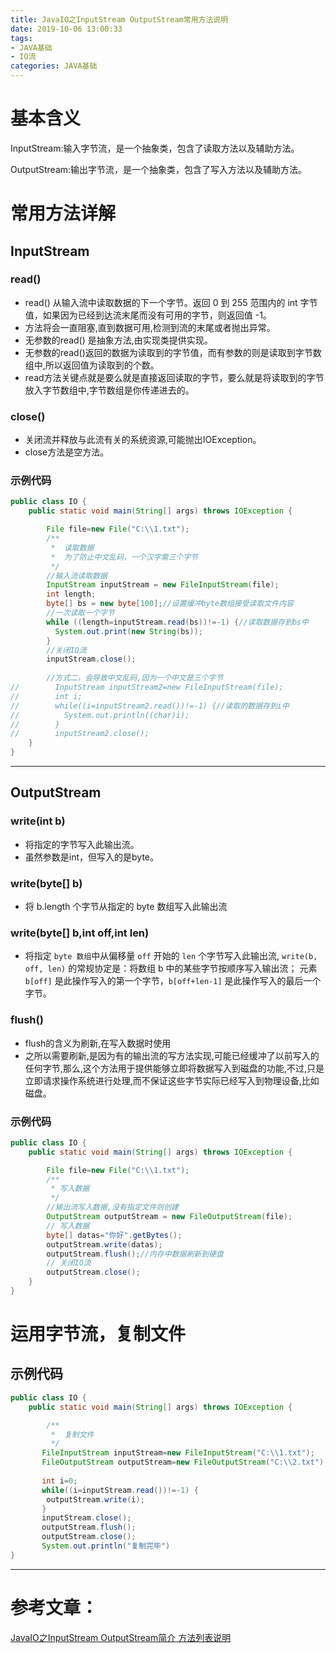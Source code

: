 ```yaml
---
title: JavaIO之InputStream OutputStream常用方法说明
date: 2019-10-06 13:00:33
tags:
- JAVA基础
- IO流
categories: JAVA基础
---
```

# 基本含义
InputStream:输入字节流，是一个抽象类，包含了读取方法以及辅助方法。

OutputStream:输出字节流，是一个抽象类，包含了写入方法以及辅助方法。
# 常用方法详解
## InputStream
### read()
- read()  从输入流中读取数据的下一个字节。返回 0 到 255 范围内的 int 字节值，如果因为已经到达流末尾而没有可用的字节，则返回值 -1。
- 方法将会一直阻塞,直到数据可用,检测到流的末尾或者抛出异常。
- 无参数的read() 是抽象方法,由实现类提供实现。
- 无参数的read()返回的数据为读取到的字节值，而有参数的则是读取到字节数组中,所以返回值为读取到的个数。
- read方法关键点就是要么就是直接返回读取的字节，要么就是将读取到的字节放入字节数组中,字节数组是你传递进去的。
### close()
- 关闭流并释放与此流有关的系统资源,可能抛出IOException。
- close方法是空方法。

### 示例代码
``` java
public class IO {
	public static void main(String[] args) throws IOException {

        File file=new File("C:\\1.txt");
        /**
         *  读取数据
         *  为了防止中文乱码，一个汉字需三个字节
         */
        //输入流读取数据
        InputStream inputStream = new FileInputStream(file);
        int length;
        byte[] bs = new byte[100];//设置缓冲byte数组接受读取文件内容
        //一次读取一个字节
        while ((length=inputStream.read(bs))!=-1) {//读取数据存到bs中
          System.out.print(new String(bs));
        }
        //关闭IO流
        inputStream.close();
        
        //方式二，会导致中文乱码,因为一个中文是三个字节
//        InputStream inputStream2=new FileInputStream(file);
//        int i;
//        while((i=inputStream2.read())!=-1) {//读取的数据存到i中
//        	System.out.println((char)i);
//        }
//        inputStream2.close();
    }
}
```
<hr/>

## OutputStream
### write(int b)
- 将指定的字节写入此输出流。
- 虽然参数是int，但写入的是byte。
### write(byte[] b)
- 将 b.length 个字节从指定的 byte 数组写入此输出流
### write(byte[] b,int off,int len)
- 将指定 `byte 数组`中从偏移量 `off` 开始的 `len` 个字节写入此输出流,
`write(b, off, len)` 的常规协定是：将数组 b 中的某些字节按顺序写入输出流；
元素 `b[off]` 是此操作写入的第一个字节，`b[off+len-1]` 是此操作写入的最后一个字节。
### flush()
- flush的含义为刷新,在写入数据时使用
- 之所以需要刷新,是因为有的输出流的写方法实现,可能已经缓冲了以前写入的任何字节,那么,这个方法用于提供能够立即将数据写入到磁盘的功能,不过,只是立即请求操作系统进行处理,而不保证这些字节实际已经写入到物理设备,比如磁盘。
### 示例代码
```java
public class IO {
	public static void main(String[] args) throws IOException {

        File file=new File("C:\\1.txt");
        /**
		 * 写入数据
		 */
        //输出流写入数据,没有指定文件则创建
        OutputStream outputStream = new FileOutputStream(file);
        // 写入数据
        byte[] datas="你好".getBytes();
        outputStream.write(datas);
        outputStream.flush();//内存中数据刷新到硬盘
        // 关闭IO流
        outputStream.close();
    }
}
```
# 运用字节流，复制文件
## 示例代码
```java
public class IO {
	public static void main(String[] args) throws IOException {

        /**
         *  复制文件
         */
       FileInputStream inputStream=new FileInputStream("C:\\1.txt");
       FileOutputStream outputStream=new FileOutputStream("C:\\2.txt");
       
       int i=0;
       while((i=inputStream.read())!=-1) {
       	outputStream.write(i);
       }
       inputStream.close();
       outputStream.flush();
       outputStream.close();
       System.out.println("复制完毕")
}
```
<hr/>

# 参考文章：
[JavaIO之InputStream OutputStream简介 方法列表说明](https://www.cnblogs.com/noteless/p/9618521.html)
